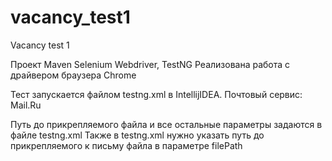 # vacancy_test1
Vacancy test 1

Проект Maven
Selenium Webdriver, TestNG
Реализована работа с драйвером браузера Chrome

Тест запускается файлом testng.xml в IntellijIDEA. Почтовый сервис: Mail.Ru

Путь до прикрепляемого файла и все остальные параметры задаются в файле testng.xml
Также в testng.xml нужно указать путь до прикрепляемого к письму файла в параметре filePath
